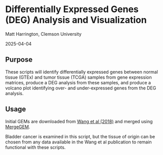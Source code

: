 # Differentially Expressed Genes (DEG) Analysis and Visualization
Matt Harrington, Clemson University

2025-04-04

## Purpose
These scripts will identify differentially expressed genes between normal tissue (GTEx) and tumor tissue (TCGA) samples from gene expression matrices, produce a DEG analysis from these samples, and produce a volcano plot identifying over- and under-expressed genes from the DEG analysis.

## Usage
Initial GEMs are downloaded from [Wang et al (2018)](https://doi.org/10.1038/sdata.2018.61) and merged using [MergeGEM](https://github.com/feltus/mergegem.git).

Bladder cancer is examined in this script, but the tissue of origin can be chosen from any data available in the Wang et al publication to remain functional with these scripts.
